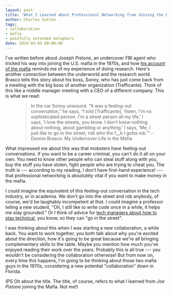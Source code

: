 ```yaml
---
layout: post
title: 'What I Learned about Professional Networking from Joining the Mafia'
author: Charles Sutton
tags:
- collaboration
- mafia
- painfully extended metaphors
date: 2024-03-03 08:00:00
---
```


I've written before about Joseph Pistone, an undercover FBI agent who tricked his way into joining the U.S. mafia in the 1970s,
and how [his account of the mafia](https://www.amazon.com/Donnie-Brasco-Undercover-Joseph-Pistone/dp/0451192575) 
reminds me of my experience of doing research. Here's another connection between the underworld and the research world.
Brasco tells this story about his boss, Sonny, who has just come back from a meeting with the big boss
of another organization (Trafficante).
Think of this like a middle manager meeting with a CEO of a different company.
This is what we read:

<figure class="quote">
<blockquote>
In the car Sonny unwound. “It was a feeling-out conversation,” he says, “I told [Trafficante], ‘listen, I'm no sophisticated person. I'm a street person all my life.’ I says, ‘I love the streets, you know. I don't know nothing about nothing, about gambling or anything.’ I says, ‘Me, I just like to go in the street, rob who the f__k I gotta rob.’” -Donnie Brasco: My Undercover Life in the Mafia
</blockquote>
</figure>

What impressed me about this was that mobsters *have* feeling-out conversations.
If you want to be a career criminal, you can't do it all on your own. You need to know other people
who can steal stuff along with you, buy the stuff you have stolen, fight people who are trying 
to cheat you.
The truth is --- according to my reading, I don't have first-hand experience! --- that 
professional networking is absolutely vital if you want to make money in the mafia. 

I could imagine the equivalent of this feeling-out conversation in the tech industry, or in academia.
We don't go into the street and rob anybody, of course, we'd be laughably incompetent at that.
I could imagine a professor telling a new student, "Oh, I still like to write code once in a while,
it helps me stay grounded." Or I think of advice for [tech managers about how to stay
technical](https://newsletter.pragmaticengineer.com/p/staying-hands-on), you know, so they can "go in the street".

I was thinking about this when I was starting a new collaboration, a while back.
You want to work together, you both talk about why you're excited about the direction,
how it's going to be great because we're all bringing complementary skills to the table.
Maybe you mention how much you've enjoyed reading their work over the years.
Probably this is all true --- you wouldn't be considering the collaboration otherwise!
But from now on, every time this happens, I'm going to be thinking about those two
mafia guys in the 1970s, considering a new potential "collaboration" down in Florida.

(PS Oh about the title. The title, of course, refers to what I learned from *Joe Pistone* 
joining the Mafia. Not me!)